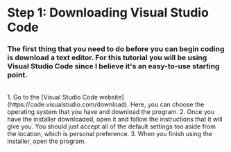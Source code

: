# Step 1: Downloading Visual Studio Code

### The first thing that you need to do before you can begin coding is download a text editor. For this tutorial you will be using Visual Studio Code since I believe it's an easy-to-use starting point.
<br/>
1. Go to the [Visual Studio Code website](https://code.visualstudio.com/download). Here, you can choose the operating system that you have and download the program.
2. Once you have the installer downloaded, open it and follow the instructions that it will give you. You should just accept all of the default settings too aside from the location, which is personal preference.
3. When you finish using the installer, open the program.
